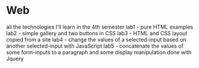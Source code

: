 # Web
all the technologies I'll learn in the 4th semester
lab1 - pure HTML examples
lab2 - simple gallery and two buttons in CSS
lab3 - HTML and CSS layout copied from a site
lab4 - change the values of a selected-input based on another selected-input with JavaScript
lab5 - concatenate the values of some form-inputs to a paragraph and some display manipulation done with Jquery
